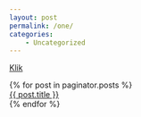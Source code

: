 ```yaml
---
layout: post
permalink: /one/
categories:
    - Uncategorized
---
```


[Klik](/01)

<div class="posts">
{% for post in paginator.posts %}
  <article class="post">
      <a href="{{ site.baseurl }}(/01)">{{ post.title }}</a>
     </article>
  {% endfor %}
</div>
